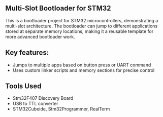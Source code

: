 ## Multi-Slot Bootloader for STM32
This is a bootloader project for STM32 microcontrollers, demonstrating a multi-slot architecture. The bootloader can jump to different applications stored at separate memory locations, making it a reusable template for more advanced bootloader work.

## Key features:
- Jumps to multiple apps based on button press or UART command
- Uses custom linker scripts and memory sections for precise control

## Tools Used
- Stm32F407 Discovery Board
- USB to TTL converter
- STM32Cubeide, Stm32Programmer, RealTerm
